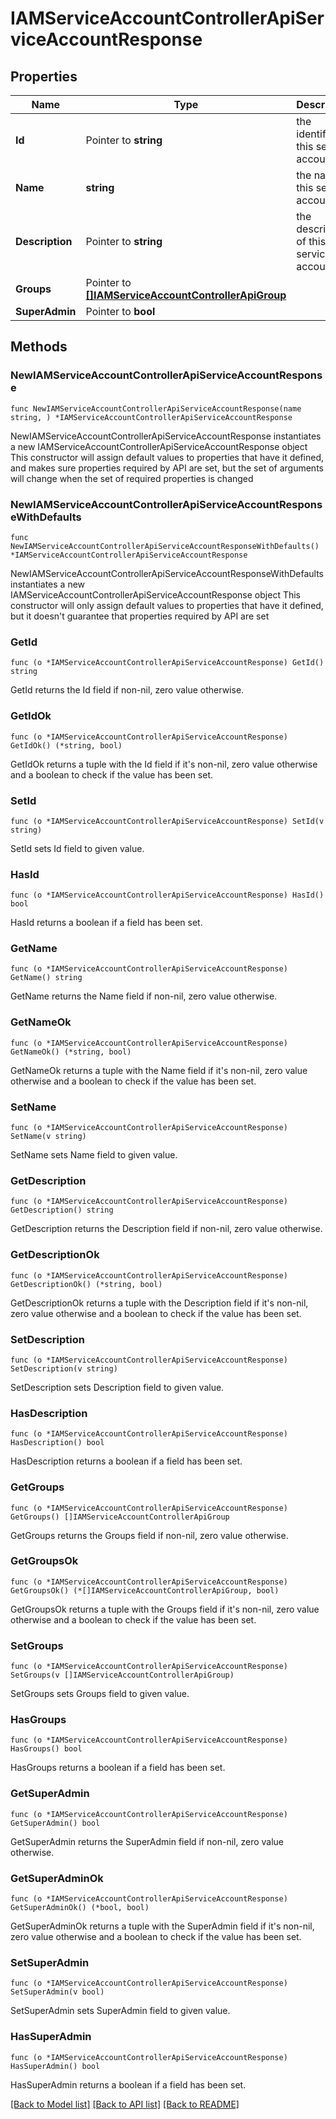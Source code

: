 # IAMServiceAccountControllerApiServiceAccountResponse

## Properties

Name | Type | Description | Notes
------------ | ------------- | ------------- | -------------
**Id** | Pointer to **string** | the identifier of this service account. | [optional] 
**Name** | **string** | the name of this service account. | 
**Description** | Pointer to **string** | the description of this service account. | [optional] 
**Groups** | Pointer to [**[]IAMServiceAccountControllerApiGroup**](IAMServiceAccountControllerApiGroup.md) |  | [optional] 
**SuperAdmin** | Pointer to **bool** |  | [optional] 

## Methods

### NewIAMServiceAccountControllerApiServiceAccountResponse

`func NewIAMServiceAccountControllerApiServiceAccountResponse(name string, ) *IAMServiceAccountControllerApiServiceAccountResponse`

NewIAMServiceAccountControllerApiServiceAccountResponse instantiates a new IAMServiceAccountControllerApiServiceAccountResponse object
This constructor will assign default values to properties that have it defined,
and makes sure properties required by API are set, but the set of arguments
will change when the set of required properties is changed

### NewIAMServiceAccountControllerApiServiceAccountResponseWithDefaults

`func NewIAMServiceAccountControllerApiServiceAccountResponseWithDefaults() *IAMServiceAccountControllerApiServiceAccountResponse`

NewIAMServiceAccountControllerApiServiceAccountResponseWithDefaults instantiates a new IAMServiceAccountControllerApiServiceAccountResponse object
This constructor will only assign default values to properties that have it defined,
but it doesn't guarantee that properties required by API are set

### GetId

`func (o *IAMServiceAccountControllerApiServiceAccountResponse) GetId() string`

GetId returns the Id field if non-nil, zero value otherwise.

### GetIdOk

`func (o *IAMServiceAccountControllerApiServiceAccountResponse) GetIdOk() (*string, bool)`

GetIdOk returns a tuple with the Id field if it's non-nil, zero value otherwise
and a boolean to check if the value has been set.

### SetId

`func (o *IAMServiceAccountControllerApiServiceAccountResponse) SetId(v string)`

SetId sets Id field to given value.

### HasId

`func (o *IAMServiceAccountControllerApiServiceAccountResponse) HasId() bool`

HasId returns a boolean if a field has been set.

### GetName

`func (o *IAMServiceAccountControllerApiServiceAccountResponse) GetName() string`

GetName returns the Name field if non-nil, zero value otherwise.

### GetNameOk

`func (o *IAMServiceAccountControllerApiServiceAccountResponse) GetNameOk() (*string, bool)`

GetNameOk returns a tuple with the Name field if it's non-nil, zero value otherwise
and a boolean to check if the value has been set.

### SetName

`func (o *IAMServiceAccountControllerApiServiceAccountResponse) SetName(v string)`

SetName sets Name field to given value.


### GetDescription

`func (o *IAMServiceAccountControllerApiServiceAccountResponse) GetDescription() string`

GetDescription returns the Description field if non-nil, zero value otherwise.

### GetDescriptionOk

`func (o *IAMServiceAccountControllerApiServiceAccountResponse) GetDescriptionOk() (*string, bool)`

GetDescriptionOk returns a tuple with the Description field if it's non-nil, zero value otherwise
and a boolean to check if the value has been set.

### SetDescription

`func (o *IAMServiceAccountControllerApiServiceAccountResponse) SetDescription(v string)`

SetDescription sets Description field to given value.

### HasDescription

`func (o *IAMServiceAccountControllerApiServiceAccountResponse) HasDescription() bool`

HasDescription returns a boolean if a field has been set.

### GetGroups

`func (o *IAMServiceAccountControllerApiServiceAccountResponse) GetGroups() []IAMServiceAccountControllerApiGroup`

GetGroups returns the Groups field if non-nil, zero value otherwise.

### GetGroupsOk

`func (o *IAMServiceAccountControllerApiServiceAccountResponse) GetGroupsOk() (*[]IAMServiceAccountControllerApiGroup, bool)`

GetGroupsOk returns a tuple with the Groups field if it's non-nil, zero value otherwise
and a boolean to check if the value has been set.

### SetGroups

`func (o *IAMServiceAccountControllerApiServiceAccountResponse) SetGroups(v []IAMServiceAccountControllerApiGroup)`

SetGroups sets Groups field to given value.

### HasGroups

`func (o *IAMServiceAccountControllerApiServiceAccountResponse) HasGroups() bool`

HasGroups returns a boolean if a field has been set.

### GetSuperAdmin

`func (o *IAMServiceAccountControllerApiServiceAccountResponse) GetSuperAdmin() bool`

GetSuperAdmin returns the SuperAdmin field if non-nil, zero value otherwise.

### GetSuperAdminOk

`func (o *IAMServiceAccountControllerApiServiceAccountResponse) GetSuperAdminOk() (*bool, bool)`

GetSuperAdminOk returns a tuple with the SuperAdmin field if it's non-nil, zero value otherwise
and a boolean to check if the value has been set.

### SetSuperAdmin

`func (o *IAMServiceAccountControllerApiServiceAccountResponse) SetSuperAdmin(v bool)`

SetSuperAdmin sets SuperAdmin field to given value.

### HasSuperAdmin

`func (o *IAMServiceAccountControllerApiServiceAccountResponse) HasSuperAdmin() bool`

HasSuperAdmin returns a boolean if a field has been set.


[[Back to Model list]](../README.md#documentation-for-models) [[Back to API list]](../README.md#documentation-for-api-endpoints) [[Back to README]](../README.md)


